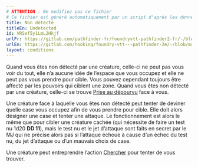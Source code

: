 ```yaml
---
# ATTENTION : Ne modifiez pas ce fichier
# Ce fichier est généré automatiquement par un script d'après les données du module Foundry VTT officiel et de sa traduction
title: Non détecté
titleEn: Undetected
id: VRSef5y1LmL2Hkjf
urlFr: https://gitlab.com/pathfinder-fr/foundryvtt-pathfinder2-fr/-/blob/master/data/conditionitems/VRSef5y1LmL2Hkjf.htm
urlEn: https://gitlab.com/hooking/foundry-vtt---pathfinder-2e/-/blob/master/packs/data/conditionitems.db/undetected.json
layout: conditions
---
```

Quand vous êtes non détecté par une créature, celle-ci ne peut pas vous voir du tout, elle n’a aucune idée de l’espace que vous occupez et elle ne peut pas vous prendre pour cible. Vous pouvez cependant toujours être affecté par les pouvoirs qui ciblent une zone. Quand vous êtes non détecté par une créature, celle-ci se trouve [Prise au dépourvu](pris-au-dépourvu.html) face à vous.

Une créature face à laquelle vous êtes non détecté peut tenter de deviner quelle case vous occupez afin de vous prendre pour cible. Elle doit alors désigner une case et tenter une attaque. Le fonctionnement est alors le même que pour cibler une créature cachée (qui nécessite de faire un test nu <a class="inline-roll roll" title="test nu DD 11" data-mode="roll" data-flavor="test nu DD 11" data-formula="1d20"> 1d20</a> **DD 11**), mais le test nu et le jet d’attaque sont faits en secret par le MJ qui ne précise alors pas si l’attaque échoue à cause d’un échec du test nu, du jet d’attaque ou d’un mauvais choix de case.  
  
Une créature peut entreprendre l’action [Chercher](../actions/chercher.html) pour tenter de vous trouver.
